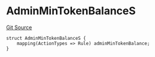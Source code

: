 # AdminMinTokenBalanceS
[Git Source](https://github.com/thrackle-io/tron/blob/13105ed31bc78c8d50cdf97173deb83a68e88dee/src/client/token/handler/diamond/RuleStorage.sol)


```solidity
struct AdminMinTokenBalanceS {
    mapping(ActionTypes => Rule) adminMinTokenBalance;
}
```

